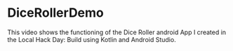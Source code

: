 # DiceRollerDemo
This video shows the functioning of the Dice Roller android App I created in the Local Hack Day: Build using Kotlin and Android Studio. 
